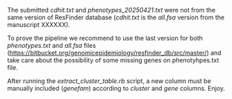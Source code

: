 The submitted *cdhit.txt* and *phenotypes_20250421.txt* were not from the same version of ResFinder database (*cdhit.txt* is the *all.fsa* version from the manuscript XXXXXX).

To prove the pipeline we recommend to use the last version for both *phenotypes.txt* and *all.fsa* files (https://bitbucket.org/genomicepidemiology/resfinder_db/src/master/) and take care about the possibility of some missing genes on phenotyhpes.txt file.

After running the *extract_cluster_table.rb* script, a new column must be manually included (*genefam*) according to *cluster* and *gene* columns. Enjoy.
